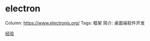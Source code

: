 # electron

Column: https://www.electronjs.org/
Tags: 框架
简介: 桌面端软件开发

[经验](electron%20ebe84991310d4500963338fd37013b24/%E7%BB%8F%E9%AA%8C%205ff7f31289014e44b9653bc45a577dc5.csv)